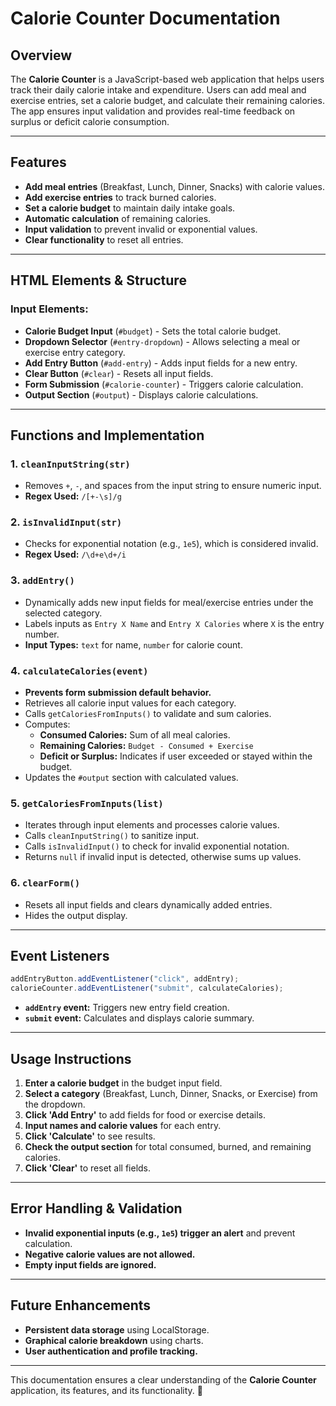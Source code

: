 # Calorie Counter Documentation

## Overview
The **Calorie Counter** is a JavaScript-based web application that helps users track their daily calorie intake and expenditure. Users can add meal and exercise entries, set a calorie budget, and calculate their remaining calories. The app ensures input validation and provides real-time feedback on surplus or deficit calorie consumption.

---

## Features
- **Add meal entries** (Breakfast, Lunch, Dinner, Snacks) with calorie values.
- **Add exercise entries** to track burned calories.
- **Set a calorie budget** to maintain daily intake goals.
- **Automatic calculation** of remaining calories.
- **Input validation** to prevent invalid or exponential values.
- **Clear functionality** to reset all entries.

---

## HTML Elements & Structure
### Input Elements:
- **Calorie Budget Input** (`#budget`) - Sets the total calorie budget.
- **Dropdown Selector** (`#entry-dropdown`) - Allows selecting a meal or exercise entry category.
- **Add Entry Button** (`#add-entry`) - Adds input fields for a new entry.
- **Clear Button** (`#clear`) - Resets all input fields.
- **Form Submission** (`#calorie-counter`) - Triggers calorie calculation.
- **Output Section** (`#output`) - Displays calorie calculations.

---

## Functions and Implementation

### 1. `cleanInputString(str)`
- Removes `+`, `-`, and spaces from the input string to ensure numeric input.
- **Regex Used:** `/[+-\s]/g`

### 2. `isInvalidInput(str)`
- Checks for exponential notation (e.g., `1e5`), which is considered invalid.
- **Regex Used:** `/\d+e\d+/i`

### 3. `addEntry()`
- Dynamically adds new input fields for meal/exercise entries under the selected category.
- Labels inputs as `Entry X Name` and `Entry X Calories` where `X` is the entry number.
- **Input Types:** `text` for name, `number` for calorie count.

### 4. `calculateCalories(event)`
- **Prevents form submission default behavior.**
- Retrieves all calorie input values for each category.
- Calls `getCaloriesFromInputs()` to validate and sum calories.
- Computes:
  - **Consumed Calories:** Sum of all meal calories.
  - **Remaining Calories:** `Budget - Consumed + Exercise`
  - **Deficit or Surplus:** Indicates if user exceeded or stayed within the budget.
- Updates the `#output` section with calculated values.

### 5. `getCaloriesFromInputs(list)`
- Iterates through input elements and processes calorie values.
- Calls `cleanInputString()` to sanitize input.
- Calls `isInvalidInput()` to check for invalid exponential notation.
- Returns `null` if invalid input is detected, otherwise sums up values.

### 6. `clearForm()`
- Resets all input fields and clears dynamically added entries.
- Hides the output display.

---

## Event Listeners
```javascript
addEntryButton.addEventListener("click", addEntry);
calorieCounter.addEventListener("submit", calculateCalories);
```
- **`addEntry` event:** Triggers new entry field creation.
- **`submit` event:** Calculates and displays calorie summary.

---

## Usage Instructions
1. **Enter a calorie budget** in the budget input field.
2. **Select a category** (Breakfast, Lunch, Dinner, Snacks, or Exercise) from the dropdown.
3. **Click 'Add Entry'** to add fields for food or exercise details.
4. **Input names and calorie values** for each entry.
5. **Click 'Calculate'** to see results.
6. **Check the output section** for total consumed, burned, and remaining calories.
7. **Click 'Clear'** to reset all fields.

---

## Error Handling & Validation
- **Invalid exponential inputs (e.g., `1e5`) trigger an alert** and prevent calculation.
- **Negative calorie values are not allowed.**
- **Empty input fields are ignored.**

---

## Future Enhancements
- **Persistent data storage** using LocalStorage.
- **Graphical calorie breakdown** using charts.
- **User authentication and profile tracking.**

---

This documentation ensures a clear understanding of the **Calorie Counter** application, its features, and its functionality. 🚀

